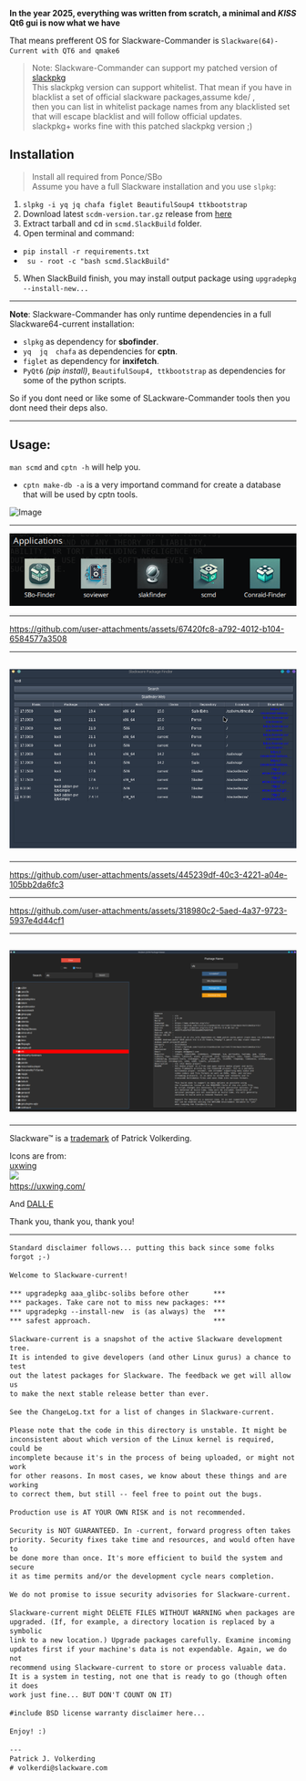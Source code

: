 **In the year 2025, everything was written from scratch, a minimal and *KISS*
Qt6 gui is now what we have** 

That means prefferent OS for Slackware-Commander is `Slackware(64)-Current with QT6 and qmake6`

> Note: Slackware-Commander can support my patched version of [slackpkg](https://github.com/rizitis/slackpkg-new)<br>
>      This slackpkg version can support whitelist. That mean if you have in blacklist a set of official slackware packages,assume kde/ ,<br>
>  then you can list in whitelist package names from any blacklisted set that will escape blacklist and will follow official updates.<br>
> slackpkg+ works fine with this patched slackpkg version ;)

##  Installation

> Install all required from Ponce/SBo<br>
> Assume you have a full Slackware installation and you use `slpkg`:

1.  `slpkg -i yq jq chafa figlet BeautifulSoup4 ttkbootstrap`
2.  Download latest `scdm-version.tar.gz` release from [here](https://github.com/rizitis/Slackware-Commander/releases)
3.  Extract tarball and cd in `scmd.SlackBuild` folder.
4.  Open terminal and command:
- `pip install -r requirements.txt`
- ` su - root -c "bash scmd.SlackBuild"`
5.  When SlackBuild finish, you may install output package using `upgradepkg --install-new...`

- - -
**Note**: Slackware-Commander has only runtime dependencies in a full Slackware64-current installation:
- `slpkg` as dependency for **sbofinder**.
- `yq  jq  chafa` as dependencies for **cptn**.
- `figlet` as dependency for **inxifetch**.
- `PyQt6` *(pip install)*, `BeautifulSoup4, ttkbootstrap` as dependencies for some of the python scripts.

So if you dont need or like some of SLackware-Commander tools then you dont need their deps also.

- - -
## Usage:
`man scmd` and `cptn -h` will help you.

- `cptn make-db -a` is a very importand command for create a database that will be used by cptn tools.


![Image](https://github.com/user-attachments/assets/38488f3b-e0d7-4be1-93e0-d6179095752d)

- - -
 ![image](./Slackware-Commander-GuiApps.png)

- - -
https://github.com/user-attachments/assets/67420fc8-a792-4012-b104-6584577a3508

---

##  ![image](./slakfinder.png)

---

https://github.com/user-attachments/assets/445239df-40c3-4221-a04e-105bb2da6fc3

---

https://github.com/user-attachments/assets/318980c2-5aed-4a37-9723-5937e4d44cf1

---

## ![image](./sbofinder.png)

---

Slackware™ is a [trademark](http://www.slackware.com/trademark/trademark.php) of Patrick Volkerding. 

Icons are from:<br>
[uxwing](https://uxwing.com/license/)<br>
![](https://uxwing.com/wp-content/themes/uxwing/images/logo.svg)<br>
https://uxwing.com/ <br>

And [DALL·E](https://chatgpt.com/g/g-2fkFE8rbu-dall-e)


Thank you, thank you, thank you!


- - -
```
Standard disclaimer follows... putting this back since some folks forgot ;-)

Welcome to Slackware-current!

*** upgradepkg aaa_glibc-solibs before other      ***
*** packages. Take care not to miss new packages: ***
*** upgradepkg --install-new  is (as always) the  ***
*** safest approach.                              ***

Slackware-current is a snapshot of the active Slackware development tree.
It is intended to give developers (and other Linux gurus) a chance to test
out the latest packages for Slackware. The feedback we get will allow us
to make the next stable release better than ever.

See the ChangeLog.txt for a list of changes in Slackware-current.

Please note that the code in this directory is unstable. It might be 
inconsistent about which version of the Linux kernel is required, could be
incomplete because it's in the process of being uploaded, or might not work
for other reasons. In most cases, we know about these things and are working
to correct them, but still -- feel free to point out the bugs.

Production use is AT YOUR OWN RISK and is not recommended.

Security is NOT GUARANTEED. In -current, forward progress often takes
priority. Security fixes take time and resources, and would often have to
be done more than once. It's more efficient to build the system and secure
it as time permits and/or the development cycle nears completion.

We do not promise to issue security advisories for Slackware-current.

Slackware-current might DELETE FILES WITHOUT WARNING when packages are
upgraded. (If, for example, a directory location is replaced by a symbolic
link to a new location.) Upgrade packages carefully. Examine incoming
updates first if your machine's data is not expendable. Again, we do not
recommend using Slackware-current to store or process valuable data.
It is a system in testing, not one that is ready to go (though often it does
work just fine... BUT DON'T COUNT ON IT) 

#include BSD license warranty disclaimer here...

Enjoy! :)

---
Patrick J. Volkerding
# volkerdi@slackware.com
```

